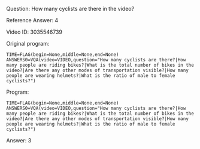 Question: How many cyclists are there in the video?

Reference Answer: 4

Video ID: 3035546739

Original program:

```
TIME=FLAG(begin=None,middle=None,end=None)
ANSWERS0=VQA(video=VIDEO,question="How many cyclists are there?|How many people are riding bikes?|What is the total number of bikes in the video?|Are there any other modes of transportation visible?|How many people are wearing helmets?|What is the ratio of male to female cyclists?")
```

Program:

```
TIME=FLAG(begin=None,middle=None,end=None)
ANSWERS0=VQA(video=VIDEO,question="How many cyclists are there?|How many people are riding bikes?|What is the total number of bikes in the video?|Are there any other modes of transportation visible?|How many people are wearing helmets?|What is the ratio of male to female cyclists?")
```

Answer: 3

